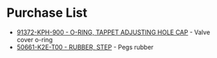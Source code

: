 # Purchase List

- [91372-KPH-900 - O-RING, TAPPET ADJUSTING HOLE CAP](https://www.revzilla.com/oem/honda/honda-91372-kph-900-o-ring-tappet-adjusting-hole-cap?sku_id=1340144) - Valve cover o-ring
- [50661-K2E-T00 - RUBBER, STEP](https://www.revzilla.com/oem/honda/honda-50661-k2e-t00-rubber-step?sku_id=10124853) - Pegs rubber
